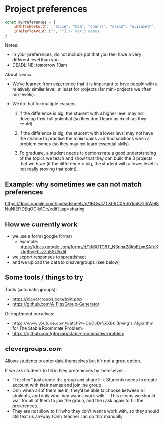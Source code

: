 

# Project preferences


```js
const myPreferences = {
    iWantToWorkwith: ["alice", "bob", "charly", "david", "elisabeth", "frank", "george"], // at least 7 names, ordered by preference
    iPreferToAvoid: ["", ""] // max 3 names
}

```


Notes: 
- in your preferences, do not include ppl that you feel have a very different level than you.
- DEADLINE: tomorrow 10am


About levels:

- We've learned from experience that it is important to have people with a relatively similar level, at least for projects (for mini-projects we often mix levels).

- We do that for multiple reasons:

  1. If the difference is big, the student with a higher level may not develop their full potential (so they don't learn as much as they could).

  2. If the difference is big, the student with a lower level may not have the chance to practice the main topics and find solutions when a problem comes (so they may not learn essential skills).

  3. To graduate, a student needs to demonstrate a good understanding of the topics we teach and show that they can build the 3 projects that we have (if the difference is big, the student with a lower level is not really proving that point).
    <!-- Note: if graduating is not a priority for you, let us know. -->




<!--  
@LT: 
- If we ask any student to do project individual, tell them asap 
- In some cases, this is also an option:
  - inform them in advance
  - ask them to still submit their preferences 
  - assess with the team (based on their preferences)
-->


## Example: why sometimes we can not match preferences

https://docs.google.com/spreadsheets/d/1BGw37TXbRC07nhYk5Kz9I5Wel8NuNIEiYDEqOCIk0Cc/edit?usp=sharing



## How we currently work

- we use a form (google forms)
  - example: https://docs.google.com/forms/d/1Ji6OTC6T_N3nmr28kbELvnSAfuKjklq95yFhuzzh8SU/edit
- we export responses to spreadsheet
- and we upload the data to cleavergroups (see below)



## Some tools / things to try


Tools (automatic groups): 
- https://clevergroups.com/tryit.php
- https://github.com/A-Fitz/Group-Generator

Or implement ourselves:
- https://www.youtube.com/watch?v=DuDvDrAXXbk (Irving's Algorithm for The Stable Roommate Problem)
- https://github.com/gfornari/stable-roommates-problem





## clevergroups.com

Allows students to enter data themselves but it's not a great option.


If we ask students to fill in they preferences by themselves...
- "Teacher" just create the group and share link
Students needs to create account with their names and join the group
- Only when all of them are in, they’d be able to choose between all students, and only who they wanna work with. - This means we should wait for all of them to join the group, and then ask again to fill the preferences.
- They are not allow to fill who they don’t wanna work with, so they should still text us anyway (Only teacher can do that manually)


